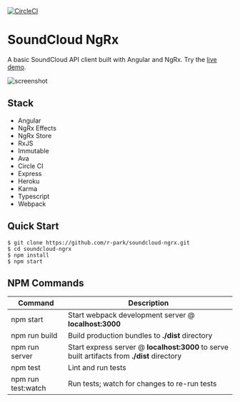 [![CircleCI](https://circleci.com/gh/r-park/soundcloud-ngrx.svg?style=shield&circle-token=1a1c9e0d11ebc084768c68fa31349e93f48634e6)](https://circleci.com/gh/r-park/soundcloud-ngrx)


# SoundCloud NgRx

A basic SoundCloud API client built with Angular and NgRx. Try the [live demo](https://soundcloud-ngrx.herokuapp.com).

![screenshot](http://i.imgur.com/A1Vlpi2.png)


Stack
-----

- Angular
- NgRx Effects
- NgRx Store
- RxJS
- Immutable
- Ava
- Circle CI
- Express
- Heroku
- Karma
- Typescript
- Webpack


Quick Start
-----------

```shell
$ git clone https://github.com/r-park/soundcloud-ngrx.git
$ cd soundcloud-ngrx
$ npm install
$ npm start
```


NPM Commands
------------

|Command|Description|
|---|---|
|npm start|Start webpack development server @ **localhost:3000**|
|npm run build|Build production bundles to **./dist** directory|
|npm run server|Start express server @ **localhost:3000** to serve built artifacts from **./dist** directory|
|npm test|Lint and run tests|
|npm run test:watch|Run tests; watch for changes to re-run tests|
